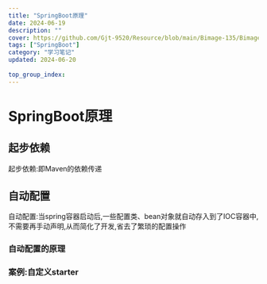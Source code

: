 ```yaml
---
title: "SpringBoot原理"
date: 2024-06-19
description: ""
cover: https://github.com/Gjt-9520/Resource/blob/main/Bimage-135/Bimage50.jpg?raw=true
tags: ["SpringBoot"]
category: "学习笔记"
updated: 2024-06-20
  
top_group_index: 
---
```


# SpringBoot原理

## 起步依赖

起步依赖:即Maven的依赖传递

## 自动配置

自动配置:当spring容器启动后,一些配置类、bean对象就自动存入到了IOC容器中,不需要再手动声明,从而简化了开发,省去了繁琐的配置操作

### 自动配置的原理



### 案例:自定义starter

